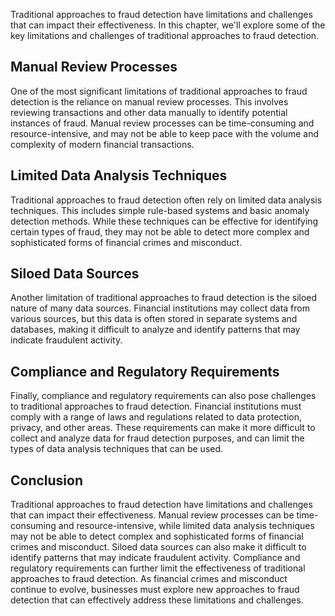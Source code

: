 
Traditional approaches to fraud detection have limitations and challenges that can impact their effectiveness. In this chapter, we'll explore some of the key limitations and challenges of traditional approaches to fraud detection.

Manual Review Processes
-----------------------

One of the most significant limitations of traditional approaches to fraud detection is the reliance on manual review processes. This involves reviewing transactions and other data manually to identify potential instances of fraud. Manual review processes can be time-consuming and resource-intensive, and may not be able to keep pace with the volume and complexity of modern financial transactions.

Limited Data Analysis Techniques
--------------------------------

Traditional approaches to fraud detection often rely on limited data analysis techniques. This includes simple rule-based systems and basic anomaly detection methods. While these techniques can be effective for identifying certain types of fraud, they may not be able to detect more complex and sophisticated forms of financial crimes and misconduct.

Siloed Data Sources
-------------------

Another limitation of traditional approaches to fraud detection is the siloed nature of many data sources. Financial institutions may collect data from various sources, but this data is often stored in separate systems and databases, making it difficult to analyze and identify patterns that may indicate fraudulent activity.

Compliance and Regulatory Requirements
--------------------------------------

Finally, compliance and regulatory requirements can also pose challenges to traditional approaches to fraud detection. Financial institutions must comply with a range of laws and regulations related to data protection, privacy, and other areas. These requirements can make it more difficult to collect and analyze data for fraud detection purposes, and can limit the types of data analysis techniques that can be used.

Conclusion
----------

Traditional approaches to fraud detection have limitations and challenges that can impact their effectiveness. Manual review processes can be time-consuming and resource-intensive, while limited data analysis techniques may not be able to detect complex and sophisticated forms of financial crimes and misconduct. Siloed data sources can also make it difficult to identify patterns that may indicate fraudulent activity. Compliance and regulatory requirements can further limit the effectiveness of traditional approaches to fraud detection. As financial crimes and misconduct continue to evolve, businesses must explore new approaches to fraud detection that can effectively address these limitations and challenges.
